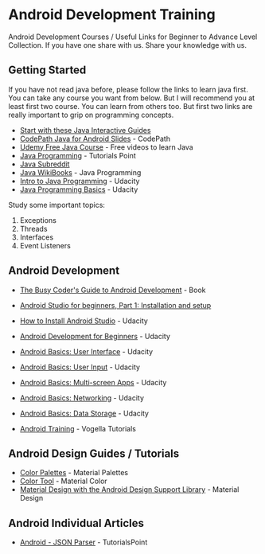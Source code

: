 # Android Development Training
Android Development Courses / Useful Links for Beginner to Advance Level Collection. If you have one share with us. Share your knowledge with us.

## Getting Started

If you have not read java before, please follow the links to learn java first. You can take any course you want from below. But I will recommend you at least first two course. You can learn from others too. But first two links are really important to grip on programming concepts.

* [Start with these Java Interactive Guides](https://www.ktbyte.com/java-tutorial/book#chapters)
* [CodePath Java for Android Slides](https://www.dropbox.com/s/4u8jjlgtrm65a8q/Introduction%20to%20Java%20%28prequel%20for%20Android%29.pdf) - CodePath
* [Udemy Free Java Course](https://www.udemy.com/java-tutorial/) - Free videos to learn Java
* [Java Programming](http://www.tutorialspoint.com/java/java_basic_syntax.htm) - Tutorials Point
* [Java Subreddit](https://www.reddit.com/r/javahelp/)
* [Java WikiBooks](https://en.wikibooks.org/wiki/Java_Programming/Language_Fundamentals) - Java Programming
* [Intro to Java Programming](https://www.udacity.com/course/intro-to-java-programming--cs046) - Udacity
* [Java Programming Basics](https://www.udacity.com/course/java-programming-basics--ud282) - Udacity

Study some important topics:

1. Exceptions
2. Threads
3. Interfaces
4. Event Listeners

## Android Development

* [The Busy Coder's Guide to Android Development](https://commonsware.com/Android/) - Book
* [Android Studio for beginners, Part 1: Installation and setup](http://www.javaworld.com/article/3095406/android/android-studio-for-beginners-part-1-installation-and-setup.html)
* [How to Install Android Studio](https://www.udacity.com/course/how-to-install-android-studio--ud808) - Udacity
* [Android Development for Beginners](https://www.udacity.com/course/android-development-for-beginners--ud837) - Udacity
* [Android Basics: User Interface](https://www.udacity.com/course/android-basics-user-interface--ud834) - Udacity
* [Android Basics: User Input](https://www.udacity.com/course/android-basics-user-input--ud836) - Udacity
* [Android Basics: Multi-screen Apps](https://www.udacity.com/course/android-basics-multi-screen-apps--ud839) - Udacity
* [Android Basics: Networking](https://www.udacity.com/course/android-basics-networking--ud843) - Udacity
* [Android Basics: Data Storage](https://www.udacity.com/course/android-basics-data-storage--ud845) - Udacity

* [Android Training](www.vogella.com/tutorials/android.html) - Vogella Tutorials

## Android Design Guides / Tutorials

* [Color Palettes](https://www.materialpalette.com/colors) - Material Palettes
* [Color Tool](https://material.io/color/) - Material Color
* [Material Design with the Android Design Support Library](https://www.sitepoint.com/material-design-android-design-support-library/) - Material Design

## Android Individual Articles

* [Android - JSON Parser](https://www.tutorialspoint.com/android/android_json_parser.htm) - TutorialsPoint
